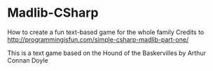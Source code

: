 # Madlib-CSharp
How to create a fun text-based game for the whole family
Credits to http://programmingisfun.com/simple-csharp-madlib-part-one/

This is a text game based on the Hound of the Baskervilles by Arthur Connan Doyle

